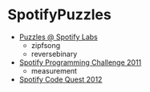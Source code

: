 SpotifyPuzzles
==============

- [Puzzles @ Spotify Labs](https://labs.spotify.com/puzzles/)
    - zipfsong
    - reversebinary
- [Spotify Programming Challenge 2011](https://d2us6zencw9qvn.cloudfront.net/wp/u/1.-Spotify-Programming-Challenge.pdf)
    - measurement
- [Spotify Code Quest 2012](https://d2us6zencw9qvn.cloudfront.net/wp/u/2.-Spotify-Codequest-2012.pdf)
